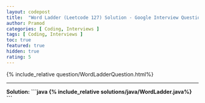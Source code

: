 ```yaml
---
layout: codepost
title:  "Word Ladder (Leetcode 127) Solution - Google Interview Question"
author: Pramod
categories: [ Coding, Interviews ]
tags: [ Coding, Interviews ]
toc: true
featured: true
hidden: true
rating: 5
---
```


{% include_relative question/WordLadderQuestion.html%}
<hr>
<b>Solution:<b>
```java
{% include_relative solutions/java/WordLadder.java%}
```
